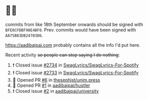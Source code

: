 # 👋🏻
<!--
**aadibajpai/aadibajpai** is a ✨ _special_ ✨ repository because its `README.md` (this file) appears on your GitHub profile.
-->
commits from like 18th September onwards should be signed with `BFE0CFDBF90E4BF0`. Prev. commits would have been signed with `AA75B83DB24703D6`.

https://aadibajpai.com probably contains all the info I'd put here.

Recent activity ~~so people can stop saying I do nothing~~:
<!--START_SECTION:activity-->
1. ❗️ Closed issue [#2734](https://github.com/SwagLyrics/SwagLyrics-For-Spotify/issues/2734) in [SwagLyrics/SwagLyrics-For-Spotify](https://github.com/SwagLyrics/SwagLyrics-For-Spotify)
2. ❗️ Closed issue [#2733](https://github.com/SwagLyrics/SwagLyrics-For-Spotify/issues/2733) in [SwagLyrics/SwagLyrics-For-Spotify](https://github.com/SwagLyrics/SwagLyrics-For-Spotify)
3. 💪 Opened PR [#6](https://github.com/thesephist/unim.press/pull/6) in [thesephist/unim.press](https://github.com/thesephist/unim.press)
4. 💪 Opened PR [#1](https://github.com/aadibajpai/hustler/pull/1) in [aadibajpai/hustler](https://github.com/aadibajpai/hustler)
5. ❗️ Closed issue [#2](https://github.com/aadibajpai/university/issues/2) in [aadibajpai/university](https://github.com/aadibajpai/university)
<!--END_SECTION:activity-->
